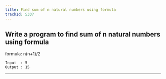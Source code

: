 ```yaml
---
title: Find sum of n natural numbers using formula
trackId: 5337
---
```


## Write a program to find sum of n natural numbers using formula

formula: n(n+1)/2

```
Input  : 5
Output : 15
```

---
